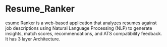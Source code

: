 # Resume_Ranker
esume Ranker is a web-based application that analyzes resumes against job descriptions using Natural Language Processing (NLP) to generate insights, match scores, recommendations, and ATS compatibility feedback. It has 3 layer Architecture.
